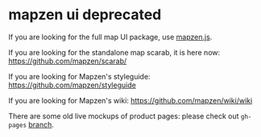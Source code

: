 mapzen ui **deprecated**
========================

If you are looking for the full map UI package, use [mapzen.js](https://github.com/mapzen/mapzen.js).

If you are looking for the standalone map scarab, it is here now: https://github.com/mapzen/scarab/

If you are looking for Mapzen's styleguide: https://github.com/mapzen/styleguide

If you are looking for Mapzen's wiki: https://github.com/mapzen/wiki/wiki

There are some old live mockups of product pages: please check out `gh-pages` [branch](https://mapzen.github.io/ui/demo/).
